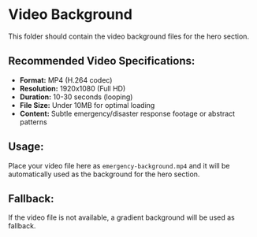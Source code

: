 # Video Background

This folder should contain the video background files for the hero section.

## Recommended Video Specifications:
- **Format:** MP4 (H.264 codec)
- **Resolution:** 1920x1080 (Full HD)
- **Duration:** 10-30 seconds (looping)
- **File Size:** Under 10MB for optimal loading
- **Content:** Subtle emergency/disaster response footage or abstract patterns

## Usage:
Place your video file here as `emergency-background.mp4` and it will be automatically used as the background for the hero section.

## Fallback:
If the video file is not available, a gradient background will be used as fallback.